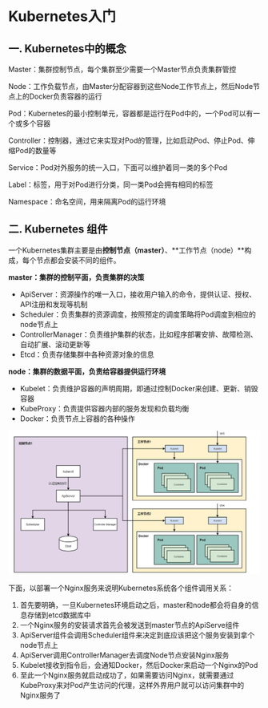# Kubernetes入门

## 一. Kubernetes中的概念

Master：集群控制节点，每个集群至少需要一个Master节点负责集群管控

Node：工作负载节点，由Master分配容器到这些Node工作节点上，然后Node节点上的Docker负责容器的运行

Pod：Kubernetes的最小控制单元，容器都是运行在Pod中的，一个Pod可以有一个或多个容器

Controller：控制器，通过它来实现对Pod的管理，比如启动Pod、停止Pod、伸缩Pod的数量等

Service：Pod对外服务的统一入口，下面可以维护着同一类的多个Pod

Label：标签，用于对Pod进行分类，同一类Pod会拥有相同的标签

Namespace：命名空间，用来隔离Pod的运行环境

## 二. Kubernetes 组件

一个Kubernetes集群主要是由**控制节点（master）**、**工作节点（node）**构成，每个节点都会安装不同的组件。

**master：集群的控制平面，负责集群的决策**

- ApiServer：资源操作的唯一入口，接收用户输入的命令，提供认证、授权、API注册和发现等机制
- Scheduler：负责集群的资源调度，按照预定的调度策略将Pod调度到相应的node节点上
- ControllerManager：负责维护集群的状态，比如程序部署安排、故障检测、自动扩展、滚动更新等
- Etcd：负责存储集群中各种资源对象的信息

**node：集群的数据平面，负责给容器提供运行环境**

- Kubelet：负责维护容器的声明周期，即通过控制Docker来创建、更新、销毁容器
- KubeProxy：负责提供容器内部的服务发现和负载均衡
- Docker：负责节点上容器的各种操作

![](../images/1.png)

下面，以部署一个Nginx服务来说明Kubernetes系统各个组件调用关系：

1. 首先要明确，一旦Kubernetes环境启动之后，master和node都会将自身的信息存储到etcd数据库中
2. 一个Nginx服务的安装请求首先会被发送到master节点的ApiServe组件
3. ApiServer组件会调用Scheduler组件来决定到底应该把这个服务安装到拿个node节点上
4. ApiServer调用ControllerManager去调度Node节点安装Nginx服务
5. Kubelet接收到指令后，会通知Docker，然后Docker来启动一个Nginx的Pod
6. 至此一个Nginx服务就启动成功了，如果需要访问Nginx，就需要通过KubeProxy来对Pod产生访问的代理，这样外界用户就可以访问集群中的Nginx服务了



